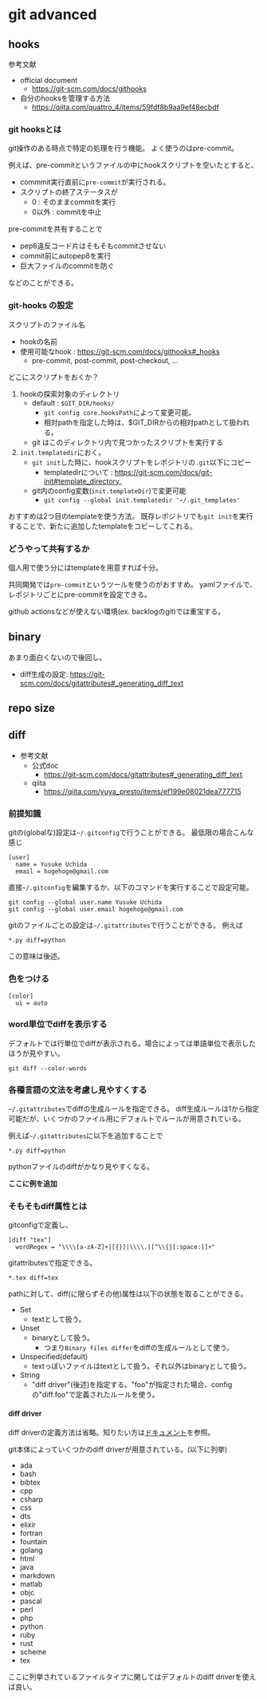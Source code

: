 # git advanced

## hooks

参考文献
- official document
  - https://git-scm.com/docs/githooks
- 自分のhooksを管理する方法
  - https://qiita.com/quattro_4/items/59fdf8b9aa9ef48ecbdf

### git hooksとは

git操作のある時点で特定の処理を行う機能。
よく使うのはpre-commit。

例えば、pre-commitというファイルの中にhookスクリプトを空いたとすると、
- commmit実行直前に`pre-commit`が実行される。
- スクリプトの終了ステータスが
  - 0 : そのままcommitを実行
  - 0以外 : commitを中止

pre-commitを共有することで
- pep8違反コード片はそもそもcommitさせない
- commit前にautopep8を実行
- 巨大ファイルのcommitを防ぐ

などのことができる。

### git-hooks の設定
スクリプトのファイル名
   - hookの名前
   - 使用可能なhook : https://git-scm.com/docs/githooks#_hooks
      - pre-commit, post-commit, post-checkout, ...

どこにスクリプトをおくか？
1. hookの探索対象のディレクトリ
   - default : `$GIT_DIR/hooks/`
      - `git config core.hooksPath`によって変更可能。
      - 相対pathを指定した時は、$GIT_DIRからの相対pathとして扱われる。
   - git はこのディレクトリ内で見つかったスクリプトを実行する
1. `init.templatedir`におく。
   - `git init`した時に、hookスクリプトをレポジトリの`.git`以下にコピー
      - templatedirについて : https://git-scm.com/docs/git-init#template_directory_
   - git内のconfig変数(`init.templateDir`)で変更可能
      - `git config --global init.templatedir '~/.git_templates'`

おすすめは2つ目のtemplateを使う方法。
既存レポジトリでも`git init`を実行することで、新たに追加したtemplateをコピーしてこれる。

### どうやって共有するか

個人用で使う分にはtemplateを用意すれば十分。

共同開発では`pre-commit`というツールを使うのがおすすめ。
yamlファイルで、レポジトリごとにpre-commitを設定できる。

github actionsなどが使えない環境(ex. backlogのgit)では重宝する。

## binary
あまり面白くないので後回し。

- diff生成の設定: https://git-scm.com/docs/gitattributes#_generating_diff_text

## repo size

## diff

- 参考文献
  - 公式doc
    - https://git-scm.com/docs/gitattributes#_generating_diff_text
  - qiita
    - https://qiita.com/yuya_presto/items/ef199e08021dea777715

### 前提知識

gitの(globalな)設定は`~/.gitconfig`で行うことができる。
最低限の場合こんな感じ

```
[user]
  name = Yusuke Uchida
  email = hogehoge@gmail.com
```

直接`~/.gitconfig`を編集するか、以下のコマンドを実行することで設定可能。

```
git config --global user.name Yusuke Uchida
git config --global user.email hogehoge@gmail.com
```

gitのファイルごとの設定は`~/.gitattributes`で行うことができる。
例えば

```
*.py diff=python
```

この意味は後述。

### 色をつける

```
[color]
  ui = auto
```
### word単位でdiffを表示する

デフォルトでは行単位でdiffが表示される。場合によっては単語単位で表示したほうが見やすい。

```
git diff --color-words
```

### 各種言語の文法を考慮し見やすくする

`~/.gitattributes`でdiffの生成ルールを指定できる。
diff生成ルールは1から指定可能だが、いくつかのファイル用にデフォルトでルールが用意されている。

例えば`~/.gitattributes`に以下を追加することで

```
*.py diff=python
```

pythonファイルのdiffがかなり見やすくなる。

**ここに例を追加**

### そもそもdiff属性とは

gitconfigで定義し、
```
[diff "tex"]
  wordRegex = "\\\\[a-zA-Z]+|[{}]|\\\\.|[^\\{}[:space:]]+"
```

gitattributesで指定できる。
```
*.tex diff=tex
```

pathに対して、diff(に限らずその他)属性は以下の状態を取ることができる。

- Set
  - textとして扱う。
- Unset
  - binaryとして扱う。
    - つまり`Binary files differ`をdiffの生成ルールとして使う。
- Unspecified(default)
  - textっぽいファイルはtextとして扱う。それ以外はbinaryとして扱う。
- String
  - "diff driver"(後述)を指定する。"foo"が指定された場合、configの"diff.foo"で定義されたルールを使う。

#### diff driver

diff driverの定義方法は省略。知りたい方は[ドキュメント](https://git-scm.com/docs/gitattributes#_defining_an_external_diff_driver)を参照。

git本体によっていくつかのdiff driverが用意されている。(以下に列挙)

- ada
- bash
- bibtex
- cpp
- csharp
- css
- dts
- elixir
- fortran
- fountain
- golang
- html
- java
- markdown
- matlab
- objc
- pascal
- perl
- php
- python
- ruby
- rust
- scheme
- tex

ここに列挙されているファイルタイプに関してはデフォルトのdiff driverを使えば良い。
